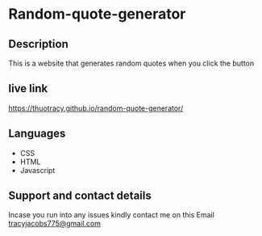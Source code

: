 # Random-quote-generator
## Description
This is a website that generates random quotes when you click the button

## live link
https://thuotracy.github.io/random-quote-generator/

##  Languages 
* CSS
* HTML 
* Javascript

## Support and contact details
Incase you run into any issues kindly contact me on this Email tracyjacobs775@gmail.com
